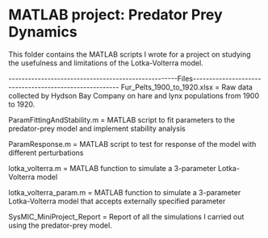 # MATLAB project: Predator Prey Dynamics

This folder contains the MATLAB scripts I wrote for a project on studying the usefulness and limitations of the Lotka-Volterra model.

----------------------------------------------------Files-------------------------------------------------------
Fur_Pelts_1900_to_1920.xlsx = Raw data collected by Hydson Bay Company on hare and lynx populations from 1900 to 1920.

ParamFittingAndStability.m = MATLAB script to fit parameters to the predator-prey model and implement stability analysis

ParamResponse.m = MATLAB script to test for response of the model with different perturbations

lotka_volterra.m = MATLAB function to simulate a 3-parameter Lotka-Volterra model

lotka_volterra_param.m = MATLAB function to simulate a 3-parameter Lotka-Volterra model that accepts externally specified parameter

SysMIC_MiniProject_Report = Report of all the simulations I carried out using the predator-prey model.
